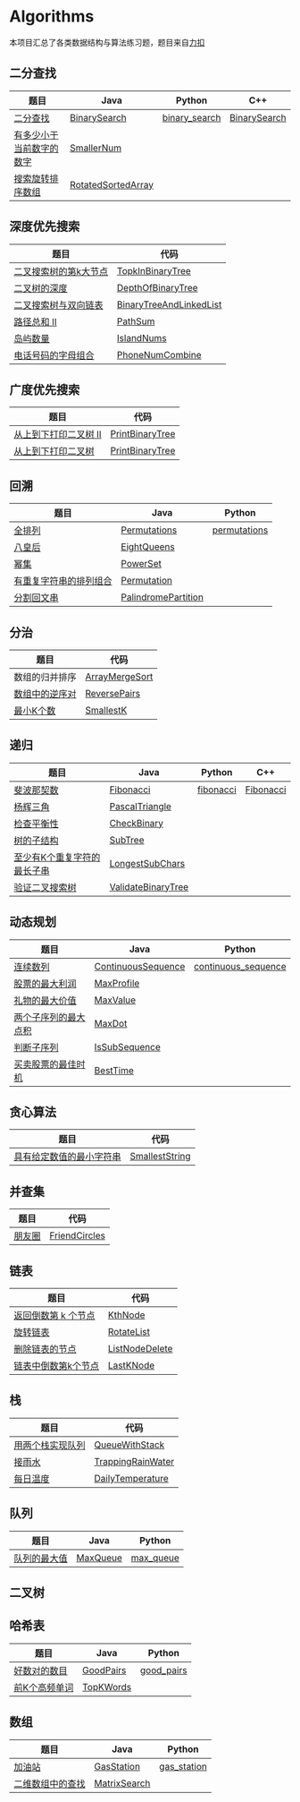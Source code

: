 # Algorithms
本项目汇总了各类数据结构与算法练习题，题目来自[力扣](https://leetcode-cn.com/problemset/all/)

## 二分查找
|  题目   |  Java  |  Python  |  C++  |
| ---- | ---- | ---- | ---- |
|   [二分查找](https://leetcode-cn.com/problems/binary-search/)   |   [BinarySearch](https://github.com/jason-wang1/Algorithms/blob/master/src/main/java/binarysearch/BinarySearch.java)   |   [binary_search](https://github.com/jason-wang1/Algorithms/blob/master/PyAlgorithms/binarysearch/binary_search.py)   |   [BinarySearch](https://github.com/jason-wang1/Algorithms/blob/master/CppAlgorithms/binarysearch/BinarySearch.cpp)   |
|   [有多少小于当前数字的数字](https://leetcode-cn.com/problems/how-many-numbers-are-smaller-than-the-current-number/)   |   [SmallerNum](https://github.com/jason-wang1/Algorithms/blob/master/src/main/java/binarysearch/SmallerNum.java)   |
|   [搜索旋转排序数组](https://leetcode-cn.com/problems/search-in-rotated-sorted-array/)   |   [RotatedSortedArray](https://github.com/jason-wang1/Algorithms/blob/master/src/main/java/binarysearch/RotatedSortedArray.java)   |


## 深度优先搜索
| 题目   | 代码   |
| ---- | ---- |
|   [二叉搜索树的第k大节点](https://leetcode-cn.com/problems/er-cha-sou-suo-shu-de-di-kda-jie-dian-lcof/)   |   [TopkInBinaryTree](https://github.com/jason-wang1/Algorithms/blob/master/src/main/java/dfs/TopkInBinaryTree.java)   |
|   [二叉树的深度](https://leetcode-cn.com/problems/er-cha-shu-de-shen-du-lcof/)   |   [DepthOfBinaryTree](https://github.com/jason-wang1/Algorithms/blob/master/src/main/java/dfs/DepthOfBinaryTree.java)   |
|   [二叉搜索树与双向链表](https://leetcode-cn.com/problems/er-cha-sou-suo-shu-yu-shuang-xiang-lian-biao-lcof/)   |   [BinaryTreeAndLinkedList](https://github.com/jason-wang1/Algorithms/blob/master/src/main/java/dfs/BinaryTreeAndLinkedList.java)   |
|   [路径总和 II](https://leetcode-cn.com/problems/path-sum-ii/)   |   [PathSum](https://github.com/jason-wang1/Algorithms/blob/master/src/main/java/dfs/PathSum.java)   |
|   [岛屿数量](https://leetcode-cn.com/problems/number-of-islands/)   |   [IslandNums](https://github.com/jason-wang1/Algorithms/blob/master/src/main/java/dfs/IslandNums.java)   |
|   [电话号码的字母组合](https://leetcode-cn.com/problems/letter-combinations-of-a-phone-number/)   |   [PhoneNumCombine](https://github.com/jason-wang1/Algorithms/blob/master/src/main/java/dfs/PhoneNumCombine.java)   |


## 广度优先搜索
| 题目   | 代码   |
| ---- | ---- |
|   [从上到下打印二叉树 II](https://leetcode-cn.com/problems/cong-shang-dao-xia-da-yin-er-cha-shu-ii-lcof/)   |   [PrintBinaryTree](https://github.com/jason-wang1/Algorithms/blob/master/src/main/java/bfs/PrintBinaryTree.java)   |
|   [从上到下打印二叉树](https://leetcode-cn.com/problems/cong-shang-dao-xia-da-yin-er-cha-shu-lcof/)   |   [PrintBinaryTree](https://github.com/jason-wang1/Algorithms/blob/master/src/main/java/bfs/PrintBinaryTree.java)   |


## 回溯
| 题目   |  Java  |  Python  |
| ---- | ---- | ---- |
|   [全排列](https://leetcode-cn.com/problems/permutations/)   |   [Permutations](https://github.com/jason-wang1/Algorithms/blob/master/src/main/java/backtracking/Permutations.java)   |   [permutations](https://github.com/jason-wang1/Algorithms/blob/master/PyAlgorithms/backtracking/permutations.py)   |
|   [八皇后](https://leetcode-cn.com/problems/eight-queens-lcci/)   |   [EightQueens](https://github.com/jason-wang1/Algorithms/blob/master/src/main/java/backtracking/EightQueens.java)   |
|   [幂集](https://leetcode-cn.com/problems/power-set-lcci/)   |   [PowerSet](https://github.com/jason-wang1/Algorithms/blob/master/src/main/java/backtracking/PowerSet.java)   |
|   [有重复字符串的排列组合](https://leetcode-cn.com/problems/permutation-ii-lcci/)   |   [Permutation](https://github.com/jason-wang1/Algorithms/blob/master/src/main/java/backtracking/Permutation.java)   |
|   [分割回文串](https://leetcode-cn.com/problems/palindrome-partitioning/)   |   [PalindromePartition](https://github.com/jason-wang1/Algorithms/blob/master/src/main/java/backtracking/PalindromePartition.java)   |

## 分治
| 题目   | 代码   |
| ---- | ---- |
|   数组的归并排序   |   [ArrayMergeSort](https://github.com/jason-wang1/Algorithms/blob/master/src/main/java/divide/ArrayMergeSort.java)   |
|   [数组中的逆序对](https://leetcode-cn.com/problems/shu-zu-zhong-de-ni-xu-dui-lcof/)   |   [ReversePairs](https://github.com/jason-wang1/Algorithms/blob/master/src/main/java/divide/ReversePairs.java)   |
|   [最小K个数](https://leetcode-cn.com/problems/smallest-k-lcci/)   |   [SmallestK](https://github.com/jason-wang1/Algorithms/blob/master/src/main/java/divide/SmallestK.java)   |


## 递归
|  题目   |  Java  |  Python  |  C++  |
| ---- | ---- | ---- | ---- |
|   [斐波那契数](https://leetcode-cn.com/problems/fibonacci-number/)   |   [Fibonacci](https://github.com/jason-wang1/Algorithms/blob/master/src/main/java/recursive/Fibonacci.java)   |   [fibonacci](https://github.com/jason-wang1/Algorithms/blob/master/PyAlgorithms/recursive/fibonacci.py)   |   [Fibonacci](https://github.com/jason-wang1/Algorithms/blob/master/CppAlgorithms/recursive/Fibonacci.cpp)   |
|   [杨辉三角](https://leetcode-cn.com/problems/pascals-triangle/)   |   [PascalTriangle](https://github.com/jason-wang1/Algorithms/blob/master/src/main/java/recursive/PascalTriangle.java)   |
|   [检查平衡性](https://leetcode-cn.com/problems/check-balance-lcci/)   |   [CheckBinary](https://github.com/jason-wang1/Algorithms/blob/master/src/main/java/recursive/CheckBinary.java)   |
|   [树的子结构](https://leetcode-cn.com/problems/shu-de-zi-jie-gou-lcof/)   |   [SubTree](https://github.com/jason-wang1/Algorithms/blob/master/src/main/java/recursive/SubTree.java)   |
|   [至少有K个重复字符的最长子串](https://leetcode-cn.com/problems/longest-substring-with-at-least-k-repeating-characters/)   |   [LongestSubChars](https://github.com/jason-wang1/Algorithms/blob/master/src/main/java/recursive/LongestSubChars.java)   |
|   [验证二叉搜索树](https://leetcode-cn.com/problems/validate-binary-search-tree/)   |   [ValidateBinaryTree](https://github.com/jason-wang1/Algorithms/blob/master/src/main/java/recursive/ValidateBinaryTree.java)   |


## 动态规划
|  题目   |  Java  |  Python  |
| ---- | ---- | ---- |
|   [连续数列](https://leetcode-cn.com/problems/contiguous-sequence-lcci/)   |   [ContinuousSequence](https://github.com/jason-wang1/Algorithms/blob/master/src/main/java/dp/ContinuousSequence.java)   |   [continuous_sequence](https://github.com/jason-wang1/Algorithms/blob/master/PyAlgorithms/dp/continuous_sequence.py)   |
|   [股票的最大利润](https://leetcode-cn.com/problems/gu-piao-de-zui-da-li-run-lcof/)   |   [MaxProfile](https://github.com/jason-wang1/Algorithms/blob/master/src/main/java/dp/MaxProfile.java)   |
|   [礼物的最大价值](https://leetcode-cn.com/problems/li-wu-de-zui-da-jie-zhi-lcof/)   |   [MaxValue](https://github.com/jason-wang1/Algorithms/blob/master/src/main/java/dp/MaxValue.java)   |
|   [两个子序列的最大点积](https://leetcode-cn.com/problems/max-dot-product-of-two-subsequences/)   |   [MaxDot](https://github.com/jason-wang1/Algorithms/blob/master/src/main/java/dp/MaxDot.java)   |
|   [判断子序列](https://leetcode-cn.com/problems/is-subsequence/)   |   [IsSubSequence](https://github.com/jason-wang1/Algorithms/blob/master/src/main/java/dp/IsSubSequence.java)   |
|   [买卖股票的最佳时机](https://leetcode-cn.com/problems/best-time-to-buy-and-sell-stock/)   |   [BestTime](https://github.com/jason-wang1/Algorithms/blob/master/src/main/java/dp/BestTime.java)   |

## 贪心算法
| 题目   | 代码   |
| ---- | ---- |
|   [具有给定数值的最小字符串](https://leetcode-cn.com/problems/smallest-string-with-a-given-numeric-value/)   |   [SmallestString](https://github.com/jason-wang1/Algorithms/blob/master/src/main/java/greedy/SmallestString.java)   |

## 并查集
| 题目   | 代码   |
| ---- | ---- |
|   [朋友圈](https://leetcode-cn.com/problems/friend-circles/)   |   [FriendCircles](https://github.com/jason-wang1/Algorithms/blob/master/src/main/java/unionfind/FriendCircles.java)   |

## 链表
| 题目   | 代码   |
| ---- | ---- |
|   [返回倒数第 k 个节点](https://leetcode-cn.com/problems/kth-node-from-end-of-list-lcci/)   |   [KthNode](https://github.com/jason-wang1/Algorithms/blob/master/src/main/java/list/KthNode.java)   |
|   [旋转链表](https://leetcode-cn.com/problems/rotate-list/)   |   [RotateList](https://github.com/jason-wang1/Algorithms/blob/master/src/main/java/list/RotateList.java)   |
|   [删除链表的节点](https://leetcode-cn.com/problems/shan-chu-lian-biao-de-jie-dian-lcof/)   |   [ListNodeDelete](https://github.com/jason-wang1/Algorithms/blob/master/src/main/java/list/ListNodeDelete.java)   |
|   [链表中倒数第k个节点](https://leetcode-cn.com/problems/lian-biao-zhong-dao-shu-di-kge-jie-dian-lcof/)   |   [LastKNode](https://github.com/jason-wang1/Algorithms/blob/master/src/main/java/list/LastKNode.java)   |

## 栈
| 题目   | 代码   |
| ---- | ---- |
|   [用两个栈实现队列](https://leetcode-cn.com/problems/yong-liang-ge-zhan-shi-xian-dui-lie-lcof/)   |   [QueueWithStack](https://github.com/jason-wang1/Algorithms/blob/master/src/main/java/stack/QueueWithStack.java)   |
|   [接雨水](https://leetcode-cn.com/problems/trapping-rain-water/)   |   [TrappingRainWater](https://github.com/jason-wang1/Algorithms/blob/master/src/main/java/stack/TrappingRainWater.java)   |
|   [每日温度](https://leetcode-cn.com/problems/daily-temperatures/)   |   [DailyTemperature](https://github.com/jason-wang1/Algorithms/blob/master/src/main/java/stack/DailyTemperature.java)   |


## 队列
| 题目   |  Java  |  Python  |
| ---- | ---- | ---- |
|   [队列的最大值](https://leetcode-cn.com/problems/dui-lie-de-zui-da-zhi-lcof/)   |   [MaxQueue](https://github.com/jason-wang1/Algorithms/blob/master/src/main/java/queue/MaxQueue.java)   |   [max_queue](https://github.com/jason-wang1/Algorithms/blob/master/PyAlgorithms/queue/max_queue.py)

## 二叉树

## 哈希表
|  题目  |  Java  |  Python  |
| ---- | ---- | ---- |
|   [好数对的数目](https://leetcode-cn.com/problems/number-of-good-pairs/)   |   [GoodPairs](https://github.com/jason-wang1/Algorithms/blob/master/src/main/java/hashmap/GoodPairs.java)   |   [good_pairs](https://github.com/jason-wang1/Algorithms/blob/master/PyAlgorithms/hashmap/good_pairs.py)   |
|   [前K个高频单词](https://leetcode-cn.com/problems/top-k-frequent-words/)   |   [TopKWords](https://github.com/jason-wang1/Algorithms/blob/master/src/main/java/hashmap/TopKWords.java)   |

## 数组
|  题目  |  Java  |  Python  |
| ---- | ---- | ---- |
|   [加油站](https://leetcode-cn.com/problems/gas-station/)   |   [GasStation](https://github.com/jason-wang1/Algorithms/blob/master/src/main/java/array/GasStation.java)   |   [gas_station](https://github.com/jason-wang1/Algorithms/blob/master/PyAlgorithms/array/gas_station.py)   |
|   [二维数组中的查找](https://leetcode-cn.com/problems/er-wei-shu-zu-zhong-de-cha-zhao-lcof/)   |   [MatrixSearch](https://github.com/jason-wang1/Algorithms/blob/master/src/main/java/array/MatrixSearch.java)   |

